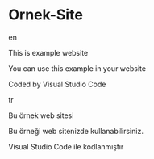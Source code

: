 # Ornek-Site
en

This is example website

You can use this example in your website

Coded by Visual Studio Code

tr

Bu örnek web sitesi 

Bu örneği web sitenizde kullanabilirsiniz.

Visual Studio Code ile kodlanmıştır
